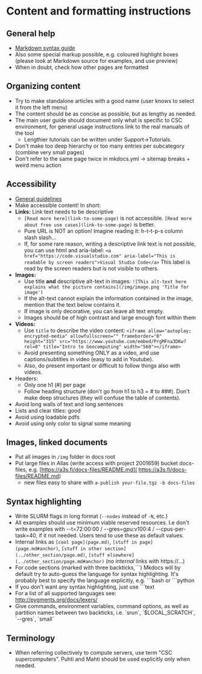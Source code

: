 # Content and formatting instructions

## General help
 - [Markdown syntax guide](https://www.markdownguide.org/tools/mkdocs/)
 - Also some special markup possible, e.g. coloured highlight boxes (please look at Markdown source for examples, and use preview)
 - When in doubt, check how other pages are formatted

## Organizing content
 - Try to make standalone articles with a good name (user knows to select it from the left menu)
 - The content should be as concise as possible, but as lengthy as needed.
 - The main user guide should document only what is specific to CSC environment, for general usage instructions link to the real manuals of the tool
   - Lengthier tutorials can be written under Support->Tutorials.
 - Don't make too deep hierarchy or too many entries per subcategory (combine very small pages)
 - Don't refer to the same page twice in mkdocs.yml -> sitemap breaks + weird menu action

## Accessibility
 - [General guidelines](https://www.saavutettavuusvaatimukset.fi/)
 - Make accessible content! In short:
 - **Links:** Link text needs to be descriptive
   - `[Read more here](link-to-some-page)` is not accessible. `[Read more about free use cases](link-to-some-page)` is better.
   - Pure URL is NOT an option! Imagine reading it: h-t-t-p-s column slash slash...
   - If, for some rare reason, writing a descriptive link text is not possible, you can use html and aria-label: `<a href="https://code.visualstudio.com" aria-label="This is readable by screen readers">Visual Studio Code</a>` This label is read by the screen readers but is not visible to others.
- **Images:** 
   - Use title **and** descriptive alt-text in images:  `![This alt-text here explains what the picture contains](/img/image.png 'Title for image')` 
   - If the alt-text cannot explain the information contained in the image, mention that the text below contains it. 
   - If image is only decorative, you can leave alt text empty.
   - Images should be of high contrast and large enough font within them
- **Videos:** 
   - Use `title` to describe the video content: `<iframe allow="autoplay; encrypted-media" allowfullscreen="" frameborder="0" height="315" src="https://www.youtube.com/embed/PrgMFna3DKw?rel=0" title="Intro to Geocomputing" width="560"></iframe>`
   - Avoid presenting something ONLY as a video, and use captions/subtitles in video (easy to add in Youtube). 
   - Also, do present important or difficult to follow things also with videos.
- Headers:
   - Only one h1 (#) per page 
   - Follow heading structure (don't go from h1 to h3 = # to ###). Don't make deep structures (they will confuse the table of contents).
- Avoid long walls of text and long sentences
- Lists and clear titles: good
- Avoid using loadable pdfs
- Avoid using only color to signal some meaning

## Images, linked documents
 - Put all images in `/img` folder in docs root
 - Put large files in Allas (write access with project 2001659) bucket docs-files,
 e.g.  [https://a3s.fi/docs-files/README.md]( https://a3s.fi/docs-files/README.md)
      - new files easy to share with `a-publish your-file.tgz -b docs-files` 

## Syntax highlighting
 - Write SLURM flags in long format (`--nodes` instead of `-N`, etc.)
 - All examples should use minimum viable reserved resources. I.e don't write examples 
   with --t=72:00:00 / --gres=gpu:v100:4 / --cpus-per-task=40, if it not needed. 
   Users tend to use these as default values.
 - Internal links as `[cool page](page.md)`, `[stuff in
   page](page.md#anchor)`, `[stuff in other section](../other_section/page.md)`,
   `[stuff elsewhere](../other_section/page.md#anchor)` (no _internal_ links with https://...)
 - For code sections (marked with three backticks,\`\`\`) Mkdocs will by default try to auto-guess the 
   language for syntax highlighting. It's probably best to specify the language explicitly, e.g.  \`\`\`bash or  \`\`\`python
 - If you don't want any syntax highlighting, just use \`\`\`text
 - For a list of all supported languages see: http://pygments.org/docs/lexers/
 - Give commands, environment variables, command options, as well as partition 
   names between two backticks, i.e. \`srun\`, \`$LOCAL_SCRATCH\`, \`--gres\`, \`small\`

## Terminology
 - When referring collectively to compute servers, use term "CSC supercomputers". Puhti and Mahti should be used explicitly only
   when needed.
